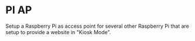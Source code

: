 # PI AP

Setup a Raspberry Pi as access point for several other Raspberry Pi that are setup to provide a website in "Kiosk Mode".